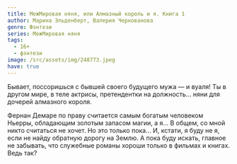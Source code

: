 ```yaml
---
title: МежМировая няня, или Алмазный король и я. Книга 1
author: Марина Эльденберт, Валерия Чернованова
genre: Фэнтези
series: МежМировая няня
tags:
  - 16+
  - фэнтези
image: /src/assets/img/248773.jpeg
have: true
---
```

Бывает, поссоришься с бывшей своего будущего мужа — и вуаля! Ты в другом мире, в теле актрисы, претендентки на должность… няни для дочерей алмазного короля.



Фернан Демаре по праву считается самым богатым человеком Ньерры, обладающим золотым запасом магии, а я... В общем, со мной никто считаться не хочет. Но это только пока… И, кстати, я буду не я, если не найду обратную дорогу на Землю. А пока буду искать, главное не забывать, что служебные романы хороши только в фильмах и книгах. Ведь так?
